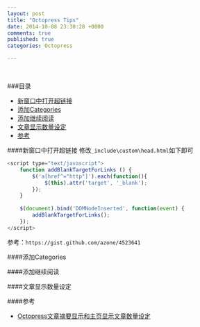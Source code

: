 ```yaml
---
layout: post
title: "Octopress Tips"
date: 2014-10-08 23:30:28 +0800
comments: true
published: true
categories: Octopress

---
```

&nbsp;

###目录
* [新窗口中打开超链接](#新窗口中打开超链接)
* [添加Categories](#添加Categories)
* [添加继续阅读](#添加继续阅读)
* [文章显示数量设定](#文章显示数量设定)
* [参考](#参考)

<!--more-->

####<a id="新窗口中打开超链接"></a>新窗口中打开超链接
修改`_include\custom\head.html`如下即可

```js
<script type="text/javascript">
	function addBlankTargetForLinks () {
  		$('a[href^="http"]').each(function(){
			$(this).attr('target', '_blank');
		});
	}
 
	$(document).bind('DOMNodeInserted', function(event) {
		addBlankTargetForLinks();
	});
</script>
```

参考：`https://gist.github.com/azone/4523641`

####<a id="添加Categories"></a>添加Categories


####<a id="添加继续阅读"></a>添加继续阅读


####<a id="文章显示数量设定"></a>文章显示数量设定


####<a id="参考"></a>参考
* [Octopress文章摘要显示和主页显示文章数量设定](http://blog.csdn.net/hankai1024/article/details/12850413)
